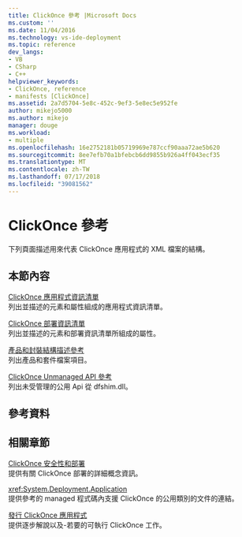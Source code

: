```yaml
---
title: ClickOnce 參考 |Microsoft Docs
ms.custom: ''
ms.date: 11/04/2016
ms.technology: vs-ide-deployment
ms.topic: reference
dev_langs:
- VB
- CSharp
- C++
helpviewer_keywords:
- ClickOnce, reference
- manifests [ClickOnce]
ms.assetid: 2a7d5704-5e8c-452c-9ef3-5e8ec5e952fe
author: mikejo5000
ms.author: mikejo
manager: douge
ms.workload:
- multiple
ms.openlocfilehash: 16e2752181b05719969e787ccf90aaa72ae5b620
ms.sourcegitcommit: 8ee7efb70a1bfebcb6dd9855b926a4ff043ecf35
ms.translationtype: MT
ms.contentlocale: zh-TW
ms.lasthandoff: 07/17/2018
ms.locfileid: "39081562"
---
```

# <a name="clickonce-reference"></a>ClickOnce 參考
下列頁面描述用來代表 ClickOnce 應用程式的 XML 檔案的結構。  
  
## <a name="in-this-section"></a>本節內容  
 [ClickOnce 應用程式資訊清單](../deployment/clickonce-application-manifest.md)  
 列出並描述的元素和屬性組成的應用程式資訊清單。  
  
 [ClickOnce 部署資訊清單](../deployment/clickonce-deployment-manifest.md)  
 列出並描述的元素和部署資訊清單所組成的屬性。  
  
 [產品和封裝結構描述參考](../deployment/product-and-package-schema-reference.md)  
 列出產品和套件檔案項目。  
  
 [ClickOnce Unmanaged API 參考](../deployment/clickonce-unmanaged-api-reference.md)  
 列出未受管理的公用 Api 從 dfshim.dll。  
  
## <a name="reference"></a>參考資料  
  
## <a name="related-sections"></a>相關章節  
 [ClickOnce 安全性和部署](../deployment/clickonce-security-and-deployment.md)  
 提供有關 ClickOnce 部署的詳細概念資訊。  
  
 <xref:System.Deployment.Application>  
 提供參考的 managed 程式碼內支援 ClickOnce 的公用類別的文件的連結。  
  
 [發行 ClickOnce 應用程式](../deployment/publishing-clickonce-applications.md)  
 提供逐步解說以及-若要的可執行 ClickOnce 工作。